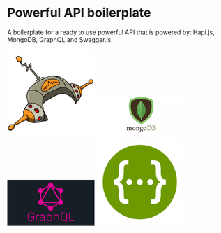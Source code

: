 # Powerful API boilerplate

A boilerplate for a ready to use powerful API that is powered by: Hapi.js, MongoDB, GraphQL and Swagger.js

![](./assets/hapi.png) ![](./assets/Mongo-DB.png)
![](./assets/graphql_image.png) ![](./assets/swagger.png)
